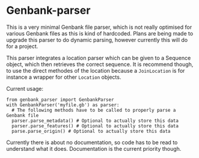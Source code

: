 # Genbank-parser

This is a very minimal Genbank file parser, which is not really optimised for various Genbank files as this is kind of hardcoded. Plans are being made to upgrade this parser to do dynamic parsing, however currently this will do for a project. 

This parser integrates a location parser which can be given to a Sequence object, which then retrieves the correct sequence. It is recommend though, to use the direct methodes of the location because a `JoinLocation` is for instance a wrapper for other `Location` objects.

Current usage:
```
from genbank_parser import GenbankParser
with GenbankParser('myfile.gb') as parser:
  # The following methods have to be called to properly parse a Genbank file
  parser.parse_metadata() # Optional to actually store this data
  parser.parse_features() # Optional to actually store this data
  parse.parse_origin() # Optional to actually store this data
```

Currently there is about no documentation, so code has to be read to understand what it does. Documentation is the current priority though.

